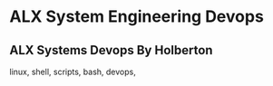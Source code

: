 # ALX System Engineering Devops

## ALX Systems Devops By Holberton

linux, shell, scripts, bash, devops,

